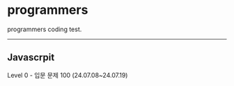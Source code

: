 # programmers
programmers coding test.

***

## Javascrpit
Level 0 - 입문 문제 100 (24.07.08~24.07.19)

